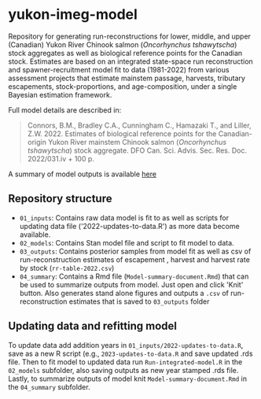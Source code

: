 # yukon-imeg-model

Repository for generating run-reconstructions for lower, middle, and upper (Canadian) Yukon River Chinook salmon (*Oncorhynchus tshawytscha*) stock aggregates as well as biological reference points for the Canadian stock. Estimates are based on an integrated state-space run reconstruction and spawner-recruitment model fit to data (1981-2022) from various assessment projects that estimate mainstem passage, harvests, tributary escapements, stock-proportions, and age-composition, under a single Bayesian estimation framework. 

Full model details are described in: 

>Connors, B.M., Bradley C.A., Cunningham C., Hamazaki T., and Liller, Z.W. 2022. Estimates of biological reference points for the Canadian-origin Yukon River mainstem Chinook salmon (*Oncorhynchus tshawytscha*) stock aggregate. DFO Can. Sci. Advis. Sec. Res. Doc. 2022/031.iv + 100 p.

A summary of model outputs is available [here](https://pacific-salmon-assess.github.io/yukon-imeg-model/04_summary/Model-summary-document.html)

## Repository structure
- `01_inputs`: Contains raw data model is fit to as well as scripts for updating data file ('2022-updates-to-data.R') as more data become available. 
- `02_models`: Contains Stan model file and script to fit model to data.
- `03_outputs`: Contains posterior samples from model fit as well as csv of run-reconstruction estimates of escapement , harvest and harvest rate by stock (`rr-table-2022.csv`)
- `04_summary`: Contains a Rmd file (`Model-summary-document.Rmd`) that can be used to summarize outputs from model. Just open and click 'Knit' button. Also generates stand alone figures and outputs a `.csv` of run-reconstruction estimates that is saved to `03_outputs` folder

## Updating data and refitting model 
To update data add addition years in `01_inputs/2022-updates-to-data.R`, save as a new R script (e.g., `2023-updates-to-data.R` and save updated .rds file. Then to fit model to updated data run `Run-integrated-model.R` in the `02_models` subfolder, also saving outputs as new year stamped .rds file. Lastly, to summarize outputs of model knit `Model-summary-document.Rmd` in the `04_summary` subfolder.
